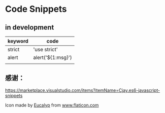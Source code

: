 # Code Snippets

## in development



| keyword | code              |
| ------- | ----------------- |
| strict  | 'use strict'      |
| alert   | alert('${1:msg}') |
|         |                   |












## 感谢：
https://marketplace.visualstudio.com/items?itemName=Cjay.es6-javascript-snippets

<div>Icon made by <a href="https://www.flaticon.com/authors/eucalyp" title="Eucalyp">Eucalyp</a> from <a href="https://www.flaticon.com/" title="Flaticon">www.flaticon.com</a></div>